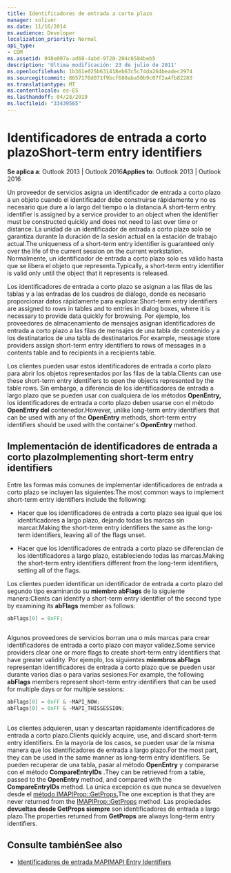 ```yaml
---
title: Identificadores de entrada a corto plazo
manager: soliver
ms.date: 11/16/2014
ms.audience: Developer
localization_priority: Normal
api_type:
- COM
ms.assetid: 948e007a-ad68-4abd-9720-204c6584beb5
description: 'Última modificación: 23 de julio de 2011'
ms.openlocfilehash: 1b361e025b631418eb63c5c74da264beadec2974
ms.sourcegitcommit: 8657170d071f9bcf680aba50b9c07f2a4fb82283
ms.translationtype: MT
ms.contentlocale: es-ES
ms.lasthandoff: 04/28/2019
ms.locfileid: "33439565"
---
```

# <a name="short-term-entry-identifiers"></a><span data-ttu-id="b7eed-103">Identificadores de entrada a corto plazo</span><span class="sxs-lookup"><span data-stu-id="b7eed-103">Short-term entry identifiers</span></span>

<span data-ttu-id="b7eed-104">**Se aplica a**: Outlook 2013 | Outlook 2016</span><span class="sxs-lookup"><span data-stu-id="b7eed-104">**Applies to**: Outlook 2013 | Outlook 2016</span></span> 
  
<span data-ttu-id="b7eed-105">Un proveedor de servicios asigna un identificador de entrada a corto plazo a un objeto cuando el identificador debe construirse rápidamente y no es necesario que dure a lo largo del tiempo o la distancia.</span><span class="sxs-lookup"><span data-stu-id="b7eed-105">A short-term entry identifier is assigned by a service provider to an object when the identifier must be constructed quickly and does not need to last over time or distance.</span></span> <span data-ttu-id="b7eed-106">La unidad de un identificador de entrada a corto plazo solo se garantiza durante la duración de la sesión actual en la estación de trabajo actual.</span><span class="sxs-lookup"><span data-stu-id="b7eed-106">The uniqueness of a short-term entry identifier is guaranteed only over the life of the current session on the current workstation.</span></span> <span data-ttu-id="b7eed-107">Normalmente, un identificador de entrada a corto plazo solo es válido hasta que se libera el objeto que representa.</span><span class="sxs-lookup"><span data-stu-id="b7eed-107">Typically, a short-term entry identifier is valid only until the object that it represents is released.</span></span> 
  
<span data-ttu-id="b7eed-108">Los identificadores de entrada a corto plazo se asignan a las filas de las tablas y a las entradas de los cuadros de diálogo, donde es necesario proporcionar datos rápidamente para explorar.</span><span class="sxs-lookup"><span data-stu-id="b7eed-108">Short-term entry identifiers are assigned to rows in tables and to entries in dialog boxes, where it is necessary to provide data quickly for browsing.</span></span> <span data-ttu-id="b7eed-109">Por ejemplo, los proveedores de almacenamiento de mensajes asignan identificadores de entrada a corto plazo a las filas de mensajes de una tabla de contenido y a los destinatarios de una tabla de destinatarios.</span><span class="sxs-lookup"><span data-stu-id="b7eed-109">For example, message store providers assign short-term entry identifiers to rows of messages in a contents table and to recipients in a recipients table.</span></span> 

<span data-ttu-id="b7eed-110">Los clientes pueden usar estos identificadores de entrada a corto plazo para abrir los objetos representados por las filas de la tabla.</span><span class="sxs-lookup"><span data-stu-id="b7eed-110">Clients can use these short-term entry identifiers to open the objects represented by the table rows.</span></span> <span data-ttu-id="b7eed-111">Sin embargo, a diferencia de los identificadores de entrada a largo plazo que se pueden usar con cualquiera de los métodos **OpenEntry,** los identificadores de entrada a corto plazo deben usarse con el método **OpenEntry del** contenedor.</span><span class="sxs-lookup"><span data-stu-id="b7eed-111">However, unlike long-term entry identifiers that can be used with any of the **OpenEntry** methods, short-term entry identifiers should be used with the container's **OpenEntry** method.</span></span> 
  
## <a name="implementing-short-term-entry-identifiers"></a><span data-ttu-id="b7eed-112">Implementación de identificadores de entrada a corto plazo</span><span class="sxs-lookup"><span data-stu-id="b7eed-112">Implementing short-term entry identifiers</span></span>

<span data-ttu-id="b7eed-113">Entre las formas más comunes de implementar identificadores de entrada a corto plazo se incluyen las siguientes:</span><span class="sxs-lookup"><span data-stu-id="b7eed-113">The most common ways to implement short-term entry identifiers include the following:</span></span>
  
- <span data-ttu-id="b7eed-114">Hacer que los identificadores de entrada a corto plazo sea igual que los identificadores a largo plazo, dejando todas las marcas sin marcar.</span><span class="sxs-lookup"><span data-stu-id="b7eed-114">Making the short-term entry identifiers the same as the long-term identifiers, leaving all of the flags unset.</span></span> 
    
- <span data-ttu-id="b7eed-115">Hacer que los identificadores de entrada a corto plazo se diferencian de los identificadores a largo plazo, estableciendo todas las marcas.</span><span class="sxs-lookup"><span data-stu-id="b7eed-115">Making the short-term entry identifiers different from the long-term identifiers, setting all of the flags.</span></span> 
    
<span data-ttu-id="b7eed-116">Los clientes pueden identificar un identificador de entrada a corto plazo del segundo tipo examinando su **miembro abFlags** de la siguiente manera:</span><span class="sxs-lookup"><span data-stu-id="b7eed-116">Clients can identify a short-term entry identifier of the second type by examining its **abFlags** member as follows:</span></span> 
  
```cpp
abFlags[0] = 0xFF;
 
```

<span data-ttu-id="b7eed-117">Algunos proveedores de servicios borran una o más marcas para crear identificadores de entrada a corto plazo con mayor validez.</span><span class="sxs-lookup"><span data-stu-id="b7eed-117">Some service providers clear one or more flags to create short-term entry identifiers that have greater validity.</span></span> <span data-ttu-id="b7eed-118">Por ejemplo, los siguientes **miembros abFlags** representan identificadores de entrada a corto plazo que se pueden usar durante varios días o para varias sesiones:</span><span class="sxs-lookup"><span data-stu-id="b7eed-118">For example, the following **abFlags** members represent short-term entry identifiers that can be used for multiple days or for multiple sessions:</span></span> 
  
```cpp
abFlags[0] = 0xFF & ~MAPI_NOW;
abFlags[0] = 0xFF & ~MAPI_THISSESSION;
 
```

<span data-ttu-id="b7eed-119">Los clientes adquieren, usan y descartan rápidamente identificadores de entrada a corto plazo.</span><span class="sxs-lookup"><span data-stu-id="b7eed-119">Clients quickly acquire, use, and discard short-term entry identifiers.</span></span> <span data-ttu-id="b7eed-120">En la mayoría de los casos, se pueden usar de la misma manera que los identificadores de entrada a largo plazo.</span><span class="sxs-lookup"><span data-stu-id="b7eed-120">For the most part, they can be used in the same manner as long-term entry identifiers.</span></span> <span data-ttu-id="b7eed-121">Se pueden recuperar de una tabla, pasar al método **OpenEntry** y compararse con el método **CompareEntryIDs** .</span><span class="sxs-lookup"><span data-stu-id="b7eed-121">They can be retrieved from a table, passed to the **OpenEntry** method, and compared with the **CompareEntryIDs** method.</span></span> <span data-ttu-id="b7eed-122">La única excepción es que nunca se devuelven desde el [método IMAPIProp::GetProps.](imapiprop-getprops.md)</span><span class="sxs-lookup"><span data-stu-id="b7eed-122">The one exception is that they are never returned from the [IMAPIProp::GetProps](imapiprop-getprops.md) method.</span></span> <span data-ttu-id="b7eed-123">Las propiedades **devueltas desde GetProps siempre** son identificadores de entrada a largo plazo.</span><span class="sxs-lookup"><span data-stu-id="b7eed-123">The properties returned from **GetProps** are always long-term entry identifiers.</span></span> 
  
## <a name="see-also"></a><span data-ttu-id="b7eed-124">Consulte también</span><span class="sxs-lookup"><span data-stu-id="b7eed-124">See also</span></span>

- [<span data-ttu-id="b7eed-125">Identificadores de entrada MAPI</span><span class="sxs-lookup"><span data-stu-id="b7eed-125">MAPI Entry Identifiers</span></span>](mapi-entry-identifiers.md)

